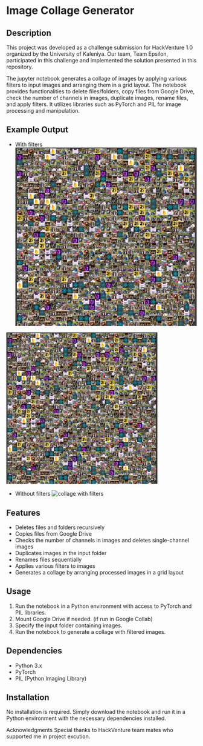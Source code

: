 # Image Collage Generator

## Description

This project was developed as a challenge submission for HackVenture 1.0 organized by the University of Kaleniya. Our team, Team Epsilon, participated in this challenge and implemented the solution presented in this repository.

The jupyter notebook generates a collage of images by applying various filters to input images and arranging them in a grid layout. The notebook provides functionalities to delete files/folders, copy files from Google Drive, check the number of channels in images, duplicate images, rename files, and apply filters. It utilizes libraries such as PyTorch and PIL for image processing and manipulation.

## Example Output

- With filters
![collage without filters](no_filters.png)
<img src="no_filters.png" width="400" height="400">

- Without filters
![collage with filters](images/TeamEpslion_week1.png)


## Features

- Deletes files and folders recursively
- Copies files from Google Drive
- Checks the number of channels in images and deletes single-channel images
- Duplicates images in the input folder
- Renames files sequentially
- Applies various filters to images
- Generates a collage by arranging processed images in a grid layout

## Usage

1. Run the notebook in a Python environment with access to PyTorch and PIL libraries.
2. Mount Google Drive if needed. (if run in Google Collab)
3. Specify the input folder containing images.
4. Run the notebook to generate a collage with filtered images.

## Dependencies

- Python 3.x
- PyTorch
- PIL (Python Imaging Library)

## Installation

No installation is required. Simply download the notebook and run it in a Python environment with the necessary dependencies installed.

Acknowledgments
Special thanks to HackVenture team mates who supported me in project excution.
